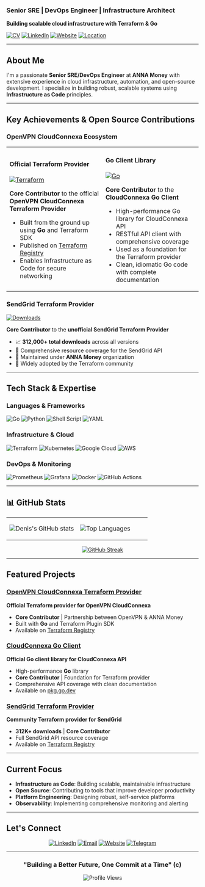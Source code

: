 ### Senior SRE | DevOps Engineer | Infrastructure Architect

**Building scalable cloud infrastructure with Terraform & Go**

[![CV](https://img.shields.io/badge/CV-PDF-informational?style=for-the-badge&logo=readme&logoColor=white)](https://drive.google.com/file/d/1-Hscddnhy62YmtUamuq2xdEYo3ZSEmcR/view)
[![LinkedIn](https://img.shields.io/badge/LinkedIn-0077B5?style=for-the-badge&logo=linkedin&logoColor=white)](https://linkedin.com/in/arslanbekov)
[![Website](https://img.shields.io/badge/Website-FF5722?style=for-the-badge&logo=google-chrome&logoColor=white)](https://arslanbekov.com)
[![Location](https://img.shields.io/badge/London-United%20Kingdom-blue?style=for-the-badge&logo=google-maps&logoColor=white)](https://maps.google.com/?q=London,UK)

</div>

---

## About Me

I'm a passionate **Senior SRE/DevOps Engineer** at **ANNA Money** with extensive experience in cloud infrastructure, automation, and open-source development. I specialize in building robust, scalable systems using **Infrastructure as Code** principles.

---

## Key Achievements & Open Source Contributions

### OpenVPN CloudConnexa Ecosystem

<table>
<tr>
<td width="50%">

#### **Official Terraform Provider**

[![Terraform](https://img.shields.io/badge/terraform-%235835CC.svg?style=for-the-badge&logo=terraform&logoColor=white)](https://github.com/OpenVPN/terraform-provider-cloudconnexa)

**Core Contributor** to the official **OpenVPN CloudConnexa Terraform Provider**

- Built from the ground up using **Go** and Terraform SDK
- Published on [Terraform Registry](https://registry.terraform.io/providers/OpenVPN/cloudconnexa/latest)
- Enables Infrastructure as Code for secure networking

</td>
<td width="50%">

#### **Go Client Library**

[![Go](https://img.shields.io/badge/go-%2300ADD8.svg?style=for-the-badge&logo=go&logoColor=white)](https://github.com/OpenVPN/cloudconnexa-go-client)

**Core Contributor** to the **CloudConnexa Go Client**

- High-performance Go library for CloudConnexa API
- RESTful API client with comprehensive coverage
- Used as a foundation for the Terraform provider
- Clean, idiomatic Go code with complete documentation

</td>
</tr>
</table>

### SendGrid Terraform Provider

[![Downloads](https://img.shields.io/badge/Downloads-312K+-success?style=for-the-badge&logo=terraform&logoColor=white)](https://github.com/anna-money/terraform-provider-sendgrid)

**Core Contributor** to the **unofficial SendGrid Terraform Provider**

- 📈 **312,000+ total downloads** across all versions
- 🔧 Comprehensive resource coverage for the SendGrid API
- 🏢 Maintained under **ANNA Money** organization
- 👥 Widely adopted by the Terraform community

---

## Tech Stack & Expertise

### **Languages & Frameworks**

![Go](https://img.shields.io/badge/go-%2300ADD8.svg?style=for-the-badge&logo=go&logoColor=white)
![Python](https://img.shields.io/badge/python-3670A0?style=for-the-badge&logo=python&logoColor=ffdd54)
![Shell Script](https://img.shields.io/badge/shell_script-%23121011.svg?style=for-the-badge&logo=gnu-bash&logoColor=white)
![YAML](https://img.shields.io/badge/yaml-%23ffffff.svg?style=for-the-badge&logo=yaml&logoColor=151515)

### **Infrastructure & Cloud**

![Terraform](https://img.shields.io/badge/terraform-%235835CC.svg?style=for-the-badge&logo=terraform&logoColor=white)
![Kubernetes](https://img.shields.io/badge/kubernetes-%23326ce5.svg?style=for-the-badge&logo=kubernetes&logoColor=white)
![Google Cloud](https://img.shields.io/badge/GoogleCloud-%234285F4.svg?style=for-the-badge&logo=google-cloud&logoColor=white)
![AWS](https://img.shields.io/badge/AWS-%23FF9900.svg?style=for-the-badge&logo=amazon-aws&logoColor=white)

### **DevOps & Monitoring**

![Prometheus](https://img.shields.io/badge/Prometheus-E6522C?style=for-the-badge&logo=Prometheus&logoColor=white)
![Grafana](https://img.shields.io/badge/grafana-%23F46800.svg?style=for-the-badge&logo=grafana&logoColor=white)
![Docker](https://img.shields.io/badge/docker-%230db7ed.svg?style=for-the-badge&logo=docker&logoColor=white)
![GitHub Actions](https://img.shields.io/badge/github%20actions-%232671E5.svg?style=for-the-badge&logo=githubactions&logoColor=white)

---

## 📊 GitHub Stats

<div align="center">
<table>
<tr>
<td width="50%">

![Denis's GitHub stats](https://github-readme-stats.vercel.app/api?username=arslanbekov&show_icons=true&theme=tokyonight&hide_border=true&count_private=true)

</td>
<td width="50%">

![Top Languages](https://github-readme-stats.vercel.app/api/top-langs/?username=arslanbekov&layout=compact&theme=tokyonight&hide_border=true)

</td>
</tr>
</table>

[![GitHub Streak](https://streak-stats.demolab.com/?user=arslanbekov&theme=tokyonight&hide_border=true)](https://git.io/streak-stats)

</div>

---

## Featured Projects

### [OpenVPN CloudConnexa Terraform Provider](https://github.com/OpenVPN/terraform-provider-cloudconnexa)

**Official Terraform provider for OpenVPN CloudConnexa**

- **Core Contributor** | Partnership between OpenVPN & ANNA Money
- Built with **Go** and Terraform Plugin SDK
- Available on [Terraform Registry](https://registry.terraform.io/providers/OpenVPN/cloudconnexa/latest)

### [CloudConnexa Go Client](https://github.com/OpenVPN/cloudconnexa-go-client)

**Official Go client library for CloudConnexa API**

- High-performance **Go** library
- **Core Contributor** | Foundation for Terraform provider
- Comprehensive API coverage with clean documentation
- Available on [pkg.go.dev](https://pkg.go.dev/github.com/openvpn/cloudconnexa-go-client/v2/cloudconnexa)

### [SendGrid Terraform Provider](https://github.com/anna-money/terraform-provider-sendgrid)

**Community Terraform provider for SendGrid**

- **312K+ downloads** | **Core Contributor**
- Full SendGrid API resource coverage
- Available on [Terraform Registry](https://registry.terraform.io/providers/OpenVPN/cloudconnexa/latest)

---

## Current Focus

- **Infrastructure as Code**: Building scalable, maintainable infrastructure
- **Open Source**: Contributing to tools that improve developer productivity
- **Platform Engineering**: Designing robust, self-service platforms
- **Observability**: Implementing comprehensive monitoring and alerting

---

## Let's Connect

<div align="center">

[![LinkedIn](https://img.shields.io/badge/LinkedIn-0077B5?style=for-the-badge&logo=linkedin&logoColor=white)](https://linkedin.com/in/arslanbekov)
[![Email](https://img.shields.io/badge/Email-D14836?style=for-the-badge&logo=gmail&logoColor=white)](mailto:denis@arslanbekov.com)
[![Website](https://img.shields.io/badge/Website-FF5722?style=for-the-badge&logo=google-chrome&logoColor=white)](https://arslanbekov.com)
[![Telegram](https://img.shields.io/badge/Telegram-2CA5E0?style=for-the-badge&logo=telegram&logoColor=white)](https://t.me/arslanbekov)

</div>

---

<div align="center">

### **"Building a Better Future, One Commit at a Time" (c)**

![Profile Views](https://komarev.com/ghpvc/?username=arslanbekov&color=brightgreen&style=for-the-badge)

</div>
